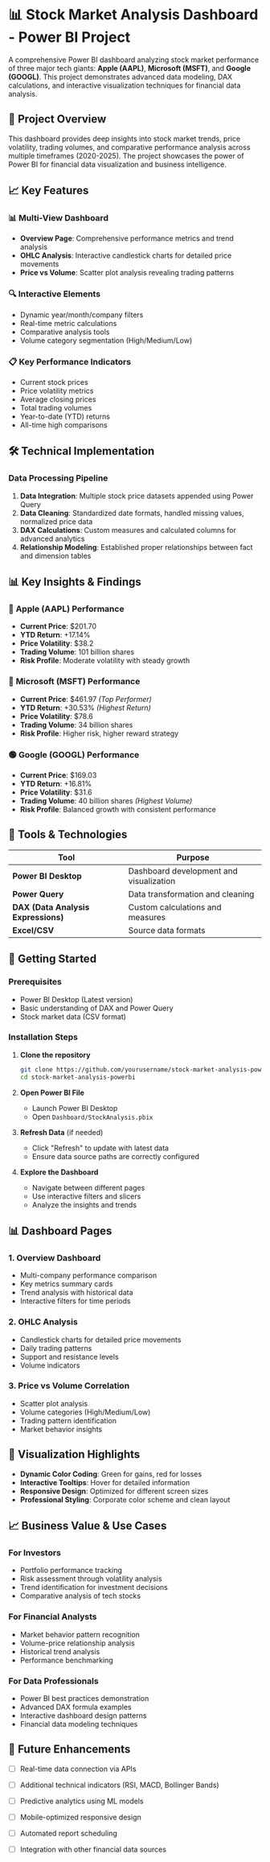 # 📊 Stock Market Analysis Dashboard - Power BI Project



A comprehensive Power BI dashboard analyzing stock market performance of three major tech giants: **Apple (AAPL)**, **Microsoft (MSFT)**, and **Google (GOOGL)**. This project demonstrates advanced data modeling, DAX calculations, and interactive visualization techniques for financial data analysis.

## 🎯 Project Overview

This dashboard provides deep insights into stock market trends, price volatility, trading volumes, and comparative performance analysis across multiple timeframes (2020-2025). The project showcases the power of Power BI for financial data visualization and business intelligence.

## 📈 Key Features

### 📊 **Multi-View Dashboard**
- **Overview Page**: Comprehensive performance metrics and trend analysis
- **OHLC Analysis**: Interactive candlestick charts for detailed price movements
- **Price vs Volume**: Scatter plot analysis revealing trading patterns

### 🔍 **Interactive Elements**
- Dynamic year/month/company filters
- Real-time metric calculations
- Comparative analysis tools
- Volume category segmentation (High/Medium/Low)

### 📋 **Key Performance Indicators**
- Current stock prices
- Price volatility metrics
- Average closing prices
- Total trading volumes
- Year-to-date (YTD) returns
- All-time high comparisons

## 🛠️ Technical Implementation

### **Data Processing Pipeline**
1. **Data Integration**: Multiple stock price datasets appended using Power Query
2. **Data Cleaning**: Standardized date formats, handled missing values, normalized price data
3. **DAX Calculations**: Custom measures and calculated columns for advanced analytics
4. **Relationship Modeling**: Established proper relationships between fact and dimension tables



## 📊 Key Insights & Findings

### 🍎 **Apple (AAPL) Performance**
- **Current Price**: $201.70
- **YTD Return**: +17.14%
- **Price Volatility**: $38.2
- **Trading Volume**: 101 billion shares
- **Risk Profile**: Moderate volatility with steady growth

### 🔵 **Microsoft (MSFT) Performance**
- **Current Price**: $461.97 *(Top Performer)*
- **YTD Return**: +30.53% *(Highest Return)*
- **Price Volatility**: $78.6
- **Trading Volume**: 34 billion shares
- **Risk Profile**: Higher risk, higher reward strategy

### 🟢 **Google (GOOGL) Performance**
- **Current Price**: $169.03
- **YTD Return**: +16.81%
- **Price Volatility**: $31.6
- **Trading Volume**: 40 billion shares *(Highest Volume)*
- **Risk Profile**: Balanced growth with consistent performance

## 🔧 Tools & Technologies

| Tool | Purpose |
|------|---------|
| **Power BI Desktop** | Dashboard development and visualization |
| **Power Query** | Data transformation and cleaning |
| **DAX (Data Analysis Expressions)** | Custom calculations and measures |
| **Excel/CSV** | Source data formats |



## 🚀 Getting Started

### Prerequisites
- Power BI Desktop (Latest version)
- Basic understanding of DAX and Power Query
- Stock market data (CSV format)

### Installation Steps
1. **Clone the repository**
   ```bash
   git clone https://github.com/yourusername/stock-market-analysis-powerbi.git
   cd stock-market-analysis-powerbi
   ```

2. **Open Power BI File**
   - Launch Power BI Desktop
   - Open `Dashboard/StockAnalysis.pbix`

3. **Refresh Data** (if needed)
   - Click "Refresh" to update with latest data
   - Ensure data source paths are correctly configured

4. **Explore the Dashboard**
   - Navigate between different pages
   - Use interactive filters and slicers
   - Analyze the insights and trends

## 📊 Dashboard Pages

### 1. **Overview Dashboard**
- Multi-company performance comparison
- Key metrics summary cards
- Trend analysis with historical data
- Interactive filters for time periods

### 2. **OHLC Analysis**
- Candlestick charts for detailed price movements
- Daily trading patterns
- Support and resistance levels
- Volume indicators

### 3. **Price vs Volume Correlation**
- Scatter plot analysis
- Volume categories (High/Medium/Low)
- Trading pattern identification
- Market behavior insights

## 🎨 Visualization Highlights

- **Dynamic Color Coding**: Green for gains, red for losses
- **Interactive Tooltips**: Hover for detailed information
- **Responsive Design**: Optimized for different screen sizes
- **Professional Styling**: Corporate color scheme and clean layout

## 📈 Business Value & Use Cases

### **For Investors**
- Portfolio performance tracking
- Risk assessment through volatility analysis
- Trend identification for investment decisions
- Comparative analysis of tech stocks

### **For Financial Analysts**
- Market behavior pattern recognition
- Volume-price relationship analysis
- Historical trend analysis
- Performance benchmarking

### **For Data Professionals**
- Power BI best practices demonstration
- Advanced DAX formula examples
- Interactive dashboard design patterns
- Financial data modeling techniques

## 🔄 Future Enhancements

- [ ] Real-time data connection via APIs
- [ ] Additional technical indicators (RSI, MACD, Bollinger Bands)
- [ ] Predictive analytics using ML models
- [ ] Mobile-optimized responsive design
- [ ] Automated report scheduling
- [ ] Integration with other financial data sources




